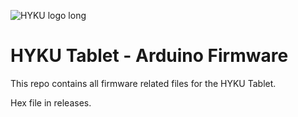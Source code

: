 

![HYKU logo long](https://user-images.githubusercontent.com/18311413/151296027-d236a4a7-0120-4f32-9291-f103c9c47164.png)

# HYKU Tablet - Arduino Firmware
This repo contains all firmware related files for the HYKU Tablet.

Hex file in releases.

